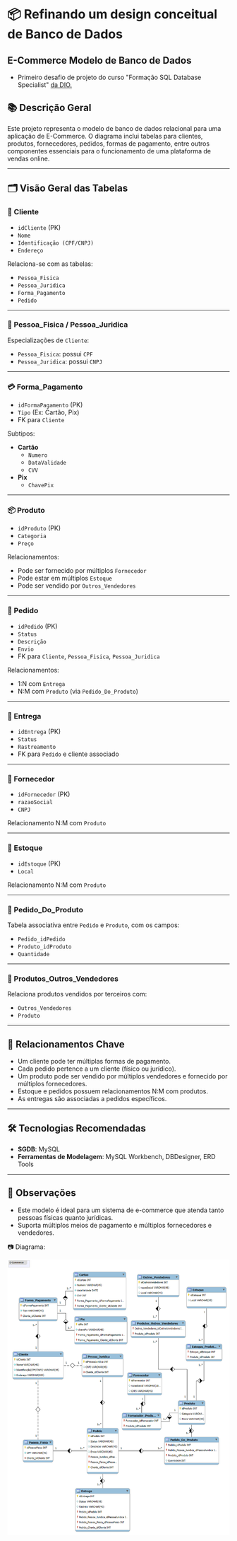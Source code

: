 # 📦 Refinando um design conceitual de Banco de Dados
## E-Commerce Modelo de Banco de Dados

- Primeiro desafio de projeto do curso "Formação SQL Database Specialist" <a href="https://www.dio.me/" target="__blank">da DIO.</a>

## 📚 Descrição Geral

Este projeto representa o modelo de banco de dados relacional para uma aplicação de E-Commerce. O diagrama inclui tabelas para clientes, produtos, fornecedores, pedidos, formas de pagamento, entre outros componentes essenciais para o funcionamento de uma plataforma de vendas online.

---

## 🗂️ Visão Geral das Tabelas

### 🧑 Cliente
- `idCliente` (PK)
- `Nome`
- `Identificação (CPF/CNPJ)`
- `Endereço`

Relaciona-se com as tabelas:
- `Pessoa_Fisica`
- `Pessoa_Juridica`
- `Forma_Pagamento`
- `Pedido`

---

### 👤 Pessoa_Fisica / Pessoa_Juridica
Especializações de `Cliente`:
- `Pessoa_Fisica`: possui `CPF`
- `Pessoa_Juridica`: possui `CNPJ`

---

### 💳 Forma_Pagamento
- `idFormaPagamento` (PK)
- `Tipo` (Ex: Cartão, Pix)
- FK para `Cliente`

Subtipos:
- **Cartão**
  - `Numero`
  - `DataValidade`
  - `CVV`
- **Pix**
  - `ChavePix`

---

### 📦 Produto
- `idProduto` (PK)
- `Categoria`
- `Preço`

Relacionamentos:
- Pode ser fornecido por múltiplos `Fornecedor`
- Pode estar em múltiplos `Estoque`
- Pode ser vendido por `Outros_Vendedores`

---

### 🧾 Pedido
- `idPedido` (PK)
- `Status`
- `Descrição`
- `Envio`
- FK para `Cliente`, `Pessoa_Fisica`, `Pessoa_Juridica`

Relacionamentos:
- 1:N com `Entrega`
- N:M com `Produto` (via `Pedido_Do_Produto`)

---

### 🚚 Entrega
- `idEntrega` (PK)
- `Status`
- `Rastreamento`
- FK para `Pedido` e cliente associado

---

### 🏬 Fornecedor
- `idFornecedor` (PK)
- `razaoSocial`
- `CNPJ`

Relacionamento N:M com `Produto`

---

### 🧱 Estoque
- `idEstoque` (PK)
- `Local`

Relacionamento N:M com `Produto`

---

### 🛒 Pedido_Do_Produto
Tabela associativa entre `Pedido` e `Produto`, com os campos:
- `Pedido_idPedido`
- `Produto_idProduto`
- `Quantidade`

---

### 🧾 Produtos_Outros_Vendedores
Relaciona produtos vendidos por terceiros com:
- `Outros_Vendedores`
- `Produto`

---

## 📌 Relacionamentos Chave

- Um cliente pode ter múltiplas formas de pagamento.
- Cada pedido pertence a um cliente (físico ou jurídico).
- Um produto pode ser vendido por múltiplos vendedores e fornecido por múltiplos fornecedores.
- Estoque e pedidos possuem relacionamentos N:M com produtos.
- As entregas são associadas a pedidos específicos.

---

## 🛠️ Tecnologias Recomendadas

- **SGDB**: MySQL
- **Ferramentas de Modelagem**: MySQL Workbench, DBDesigner, ERD Tools

---

## 📎 Observações

- Este modelo é ideal para um sistema de e-commerce que atenda tanto pessoas físicas quanto jurídicas.
- Suporta múltiplos meios de pagamento e múltiplos fornecedores e vendedores.

📷 Diagrama:

<img src=https://raw.githubusercontent.com/AlcenirGomes/dio-formacao-sql-database-specialist/refs/heads/main/E-Commerce%20Refinamento.png />
